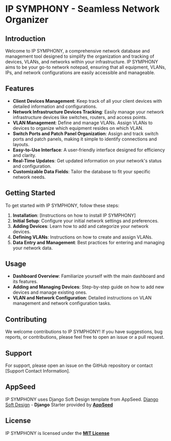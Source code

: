 # IP SYMPHONY - Seamless Network Organizer

## Introduction
Welcome to IP SYMPHONY, a comprehensive network database and management tool designed to simplify the organization and tracking of devices, VLANs, and networks within your infrastructure. IP SYMPHONY aims to be your go-to network notepad, ensuring that all equipment, VLANs, IPs, and network configurations are easily accessible and manageable.

## Features
- **Client Devices Management**: Keep track of all your client devices with detailed information and configurations.
- **Network Infrastructure Devices Tracking**: Easily manage your network infrastructure devices like switches, routers, and access points.
- **VLAN Management**: Define and manage VLANs. Assign VLANs to devices to organize which equipment resides on which VLAN.
- **Switch Ports and Patch Panel Organization**: Assign and track switch ports and patch panels, making it simple to identify connections and layouts.
- **Easy-to-Use Interface**: A user-friendly interface designed for efficiency and clarity.
- **Real-Time Updates**: Get updated information on your network's status and configuration.
- **Customizable Data Fields**: Tailor the database to fit your specific network needs.

## Getting Started
To get started with IP SYMPHONY, follow these steps:
1. **Installation**: [Instructions on how to install IP SYMPHONY]
2. **Initial Setup**: Configure your initial network settings and preferences.
3. **Adding Devices**: Learn how to add and categorize your network devices.
4. **Defining VLANs**: Instructions on how to create and assign VLANs.
5. **Data Entry and Management**: Best practices for entering and managing your network data.

## Usage
- **Dashboard Overview**: Familiarize yourself with the main dashboard and its features.
- **Adding and Managing Devices**: Step-by-step guide on how to add new devices and manage existing ones.
- **VLAN and Network Configuration**: Detailed instructions on VLAN management and network configuration tasks.

## Contributing
We welcome contributions to IP SYMPHONY! If you have suggestions, bug reports, or contributions, please feel free to open an issue or a pull request.

## Support
For support, please open an issue on the GitHub repository or contact [Support Contact Information].

## AppSeed
IP SYMPHONY uses Django Soft Design template from AppSeed.
[Django Soft Design](https://appseed.us/product/soft-ui-design/django/) - **Django** Starter provided by **[AppSeed](https://appseed.us/)**

## License
IP SYMPHONY is licensed under the **[MIT License](https://github.com/tmarquespt/ipsymhpony/blob/master/LICENSE.md)**
